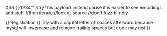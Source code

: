 XSS {{
1234'"<t>
//try this payload instead cause it is easier to see encodings and stuff
//then iterate
//look at source
//don't fuzz blindly

}}
Registration {{
Try with a capital letter of spaces afterward because mysql will lowercase and remove trailing spaces but code may not
}}
